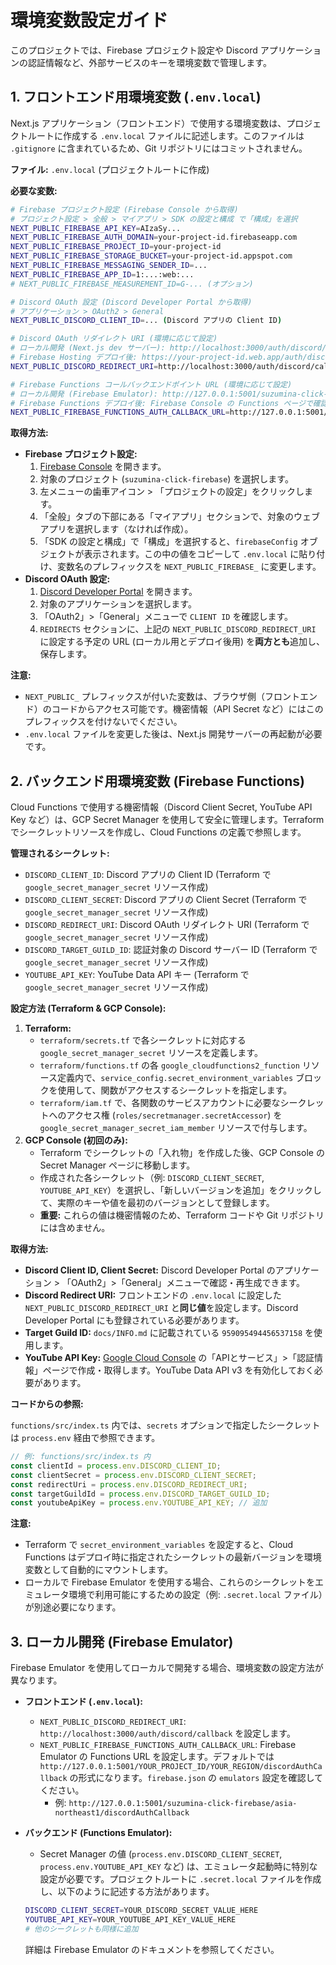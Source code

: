 # 環境変数設定ガイド

このプロジェクトでは、Firebase プロジェクト設定や Discord アプリケーションの認証情報など、外部サービスのキーを環境変数で管理します。

## 1. フロントエンド用環境変数 (`.env.local`)

Next.js アプリケーション（フロントエンド）で使用する環境変数は、プロジェクトルートに作成する `.env.local` ファイルに記述します。このファイルは `.gitignore` に含まれているため、Git リポジトリにはコミットされません。

**ファイル:** `.env.local` (プロジェクトルートに作成)

**必要な変数:**

```bash
# Firebase プロジェクト設定 (Firebase Console から取得)
# プロジェクト設定 > 全般 > マイアプリ > SDK の設定と構成 で「構成」を選択
NEXT_PUBLIC_FIREBASE_API_KEY=AIzaSy...
NEXT_PUBLIC_FIREBASE_AUTH_DOMAIN=your-project-id.firebaseapp.com
NEXT_PUBLIC_FIREBASE_PROJECT_ID=your-project-id
NEXT_PUBLIC_FIREBASE_STORAGE_BUCKET=your-project-id.appspot.com
NEXT_PUBLIC_FIREBASE_MESSAGING_SENDER_ID=...
NEXT_PUBLIC_FIREBASE_APP_ID=1:...:web:...
# NEXT_PUBLIC_FIREBASE_MEASUREMENT_ID=G-... (オプション)

# Discord OAuth 設定 (Discord Developer Portal から取得)
# アプリケーション > OAuth2 > General
NEXT_PUBLIC_DISCORD_CLIENT_ID=... (Discord アプリの Client ID)

# Discord OAuth リダイレクト URI (環境に応じて設定)
# ローカル開発 (Next.js dev サーバー): http://localhost:3000/auth/discord/callback
# Firebase Hosting デプロイ後: https://your-project-id.web.app/auth/discord/callback (またはカスタムドメイン)
NEXT_PUBLIC_DISCORD_REDIRECT_URI=http://localhost:3000/auth/discord/callback

# Firebase Functions コールバックエンドポイント URL (環境に応じて設定)
# ローカル開発 (Firebase Emulator): http://127.0.0.1:5001/suzumina-click-firebase/asia-northeast1/discordAuthCallback
# Firebase Functions デプロイ後: Firebase Console の Functions ページで確認できるトリガー URL
NEXT_PUBLIC_FIREBASE_FUNCTIONS_AUTH_CALLBACK_URL=http://127.0.0.1:5001/suzumina-click-firebase/asia-northeast1/discordAuthCallback
```

**取得方法:**

- **Firebase プロジェクト設定:**
    1. [Firebase Console](https://console.firebase.google.com/) を開きます。
    2. 対象のプロジェクト (`suzumina-click-firebase`) を選択します。
    3. 左メニューの歯車アイコン > 「プロジェクトの設定」をクリックします。
    4. 「全般」タブの下部にある「マイアプリ」セクションで、対象のウェブアプリを選択します（なければ作成）。
    5. 「SDK の設定と構成」で「構成」を選択すると、`firebaseConfig` オブジェクトが表示されます。この中の値をコピーして `.env.local` に貼り付け、変数名のプレフィックスを `NEXT_PUBLIC_FIREBASE_` に変更します。
- **Discord OAuth 設定:**
    1. [Discord Developer Portal](https://discord.com/developers/applications) を開きます。
    2. 対象のアプリケーションを選択します。
    3. 「OAuth2」>「General」メニューで `CLIENT ID` を確認します。
    4. `REDIRECTS` セクションに、上記の `NEXT_PUBLIC_DISCORD_REDIRECT_URI` に設定する予定の URL (ローカル用とデプロイ後用) を**両方とも**追加し、保存します。

**注意:**

- `NEXT_PUBLIC_` プレフィックスが付いた変数は、ブラウザ側（フロントエンド）のコードからアクセス可能です。機密情報（API Secret など）にはこのプレフィックスを付けないでください。
- `.env.local` ファイルを変更した後は、Next.js 開発サーバーの再起動が必要です。

## 2. バックエンド用環境変数 (Firebase Functions)

Cloud Functions で使用する機密情報（Discord Client Secret, YouTube API Key など）は、GCP Secret Manager を使用して安全に管理します。Terraform でシークレットリソースを作成し、Cloud Functions の定義で参照します。

**管理されるシークレット:**

- `DISCORD_CLIENT_ID`: Discord アプリの Client ID (Terraform で `google_secret_manager_secret` リソース作成)
- `DISCORD_CLIENT_SECRET`: Discord アプリの Client Secret (Terraform で `google_secret_manager_secret` リソース作成)
- `DISCORD_REDIRECT_URI`: Discord OAuth リダイレクト URI (Terraform で `google_secret_manager_secret` リソース作成)
- `DISCORD_TARGET_GUILD_ID`: 認証対象の Discord サーバー ID (Terraform で `google_secret_manager_secret` リソース作成)
- `YOUTUBE_API_KEY`: YouTube Data API キー (Terraform で `google_secret_manager_secret` リソース作成)

**設定方法 (Terraform & GCP Console):**

1. **Terraform:**
    - `terraform/secrets.tf` で各シークレットに対応する `google_secret_manager_secret` リソースを定義します。
    - `terraform/functions.tf` の各 `google_cloudfunctions2_function` リソース定義内で、`service_config.secret_environment_variables` ブロックを使用して、関数がアクセスするシークレットを指定します。
    - `terraform/iam.tf` で、各関数のサービスアカウントに必要なシークレットへのアクセス権 (`roles/secretmanager.secretAccessor`) を `google_secret_manager_secret_iam_member` リソースで付与します。
2. **GCP Console (初回のみ):**
    - Terraform でシークレットの「入れ物」を作成した後、GCP Console の Secret Manager ページに移動します。
    - 作成された各シークレット（例: `DISCORD_CLIENT_SECRET`, `YOUTUBE_API_KEY`）を選択し、「新しいバージョンを追加」をクリックして、実際のキーや値を最初のバージョンとして登録します。
    - **重要:** これらの値は機密情報のため、Terraform コードや Git リポジトリには含めません。

**取得方法:**

- **Discord Client ID, Client Secret:** Discord Developer Portal のアプリケーション > 「OAuth2」>「General」メニューで確認・再生成できます。
- **Discord Redirect URI:** フロントエンドの `.env.local` に設定した `NEXT_PUBLIC_DISCORD_REDIRECT_URI` と**同じ値**を設定します。Discord Developer Portal にも登録されている必要があります。
- **Target Guild ID:** `docs/INFO.md` に記載されている `959095494456537158` を使用します。
- **YouTube API Key:** [Google Cloud Console](https://console.cloud.google.com/) の「APIとサービス」>「認証情報」ページで作成・取得します。YouTube Data API v3 を有効化しておく必要があります。

**コードからの参照:**

`functions/src/index.ts` 内では、`secrets` オプションで指定したシークレットは `process.env` 経由で参照できます。

```typescript
// 例: functions/src/index.ts 内
const clientId = process.env.DISCORD_CLIENT_ID;
const clientSecret = process.env.DISCORD_CLIENT_SECRET;
const redirectUri = process.env.DISCORD_REDIRECT_URI;
const targetGuildId = process.env.DISCORD_TARGET_GUILD_ID;
const youtubeApiKey = process.env.YOUTUBE_API_KEY; // 追加
```

**注意:**

- Terraform で `secret_environment_variables` を設定すると、Cloud Functions はデプロイ時に指定されたシークレットの最新バージョンを環境変数として自動的にマウントします。
- ローカルで Firebase Emulator を使用する場合、これらのシークレットをエミュレータ環境で利用可能にするための設定（例: `.secret.local` ファイル）が別途必要になります。

## 3. ローカル開発 (Firebase Emulator)

Firebase Emulator を使用してローカルで開発する場合、環境変数の設定方法が異なります。

- **フロントエンド (`.env.local`):**
  - `NEXT_PUBLIC_DISCORD_REDIRECT_URI`: `http://localhost:3000/auth/discord/callback` を設定します。
  - `NEXT_PUBLIC_FIREBASE_FUNCTIONS_AUTH_CALLBACK_URL`: Firebase Emulator の Functions URL を設定します。デフォルトでは `http://127.0.0.1:5001/YOUR_PROJECT_ID/YOUR_REGION/discordAuthCallback` の形式になります。`firebase.json` の `emulators` 設定を確認してください。
    - 例: `http://127.0.0.1:5001/suzumina-click-firebase/asia-northeast1/discordAuthCallback`
- **バックエンド (Functions Emulator):**
  - Secret Manager の値 (`process.env.DISCORD_CLIENT_SECRET`, `process.env.YOUTUBE_API_KEY` など) は、エミュレータ起動時に特別な設定が必要です。プロジェクトルートに `.secret.local` ファイルを作成し、以下のように記述する方法があります。

  ```sh
  DISCORD_CLIENT_SECRET=YOUR_DISCORD_SECRET_VALUE_HERE
  YOUTUBE_API_KEY=YOUR_YOUTUBE_API_KEY_VALUE_HERE
  # 他のシークレットも同様に追加
  ```

  詳細は Firebase Emulator のドキュメントを参照してください。
